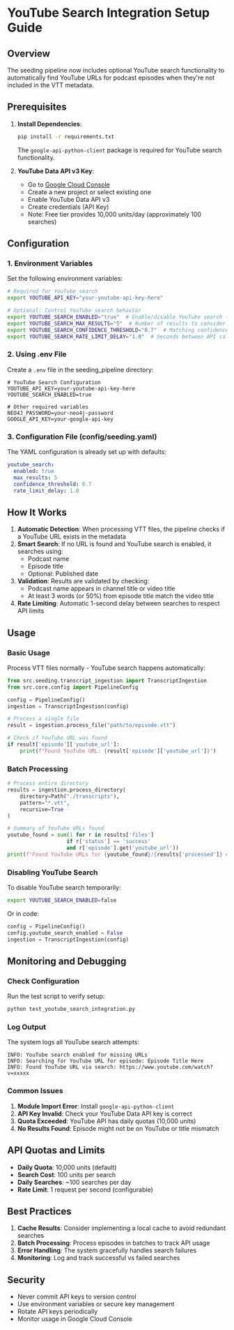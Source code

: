 # YouTube Search Integration Setup Guide

## Overview

The seeding pipeline now includes optional YouTube search functionality to automatically find YouTube URLs for podcast episodes when they're not included in the VTT metadata.

## Prerequisites

1. **Install Dependencies**:
   ```bash
   pip install -r requirements.txt
   ```
   The `google-api-python-client` package is required for YouTube search functionality.

2. **YouTube Data API v3 Key**:
   - Go to [Google Cloud Console](https://console.cloud.google.com/)
   - Create a new project or select existing one
   - Enable YouTube Data API v3
   - Create credentials (API Key)
   - Note: Free tier provides 10,000 units/day (approximately 100 searches)

## Configuration

### 1. Environment Variables

Set the following environment variables:

```bash
# Required for YouTube search
export YOUTUBE_API_KEY="your-youtube-api-key-here"

# Optional: Control YouTube search behavior
export YOUTUBE_SEARCH_ENABLED="true"  # Enable/disable YouTube search (default: true)
export YOUTUBE_SEARCH_MAX_RESULTS="5"  # Number of results to consider (default: 5)
export YOUTUBE_SEARCH_CONFIDENCE_THRESHOLD="0.7"  # Matching confidence (default: 0.7)
export YOUTUBE_SEARCH_RATE_LIMIT_DELAY="1.0"  # Seconds between API calls (default: 1.0)
```

### 2. Using .env File

Create a `.env` file in the seeding_pipeline directory:

```env
# YouTube Search Configuration
YOUTUBE_API_KEY=your-youtube-api-key-here
YOUTUBE_SEARCH_ENABLED=true

# Other required variables
NEO4J_PASSWORD=your-neo4j-password
GOOGLE_API_KEY=your-google-api-key
```

### 3. Configuration File (config/seeding.yaml)

The YAML configuration is already set up with defaults:

```yaml
youtube_search:
  enabled: true
  max_results: 5
  confidence_threshold: 0.7
  rate_limit_delay: 1.0
```

## How It Works

1. **Automatic Detection**: When processing VTT files, the pipeline checks if a YouTube URL exists in the metadata
2. **Smart Search**: If no URL is found and YouTube search is enabled, it searches using:
   - Podcast name
   - Episode title
   - Optional: Published date
3. **Validation**: Results are validated by checking:
   - Podcast name appears in channel title or video title
   - At least 3 words (or 50%) from episode title match the video title
4. **Rate Limiting**: Automatic 1-second delay between searches to respect API limits

## Usage

### Basic Usage

Process VTT files normally - YouTube search happens automatically:

```python
from src.seeding.transcript_ingestion import TranscriptIngestion
from src.core.config import PipelineConfig

config = PipelineConfig()
ingestion = TranscriptIngestion(config)

# Process a single file
result = ingestion.process_file("path/to/episode.vtt")

# Check if YouTube URL was found
if result['episode']['youtube_url']:
    print(f"Found YouTube URL: {result['episode']['youtube_url']}")
```

### Batch Processing

```python
# Process entire directory
results = ingestion.process_directory(
    directory=Path("./transcripts"),
    pattern="*.vtt",
    recursive=True
)

# Summary of YouTube URLs found
youtube_found = sum(1 for r in results['files'] 
                   if r['status'] == 'success' 
                   and r['episode'].get('youtube_url'))
print(f"Found YouTube URLs for {youtube_found}/{results['processed']} episodes")
```

### Disabling YouTube Search

To disable YouTube search temporarily:

```bash
export YOUTUBE_SEARCH_ENABLED=false
```

Or in code:

```python
config = PipelineConfig()
config.youtube_search_enabled = False
ingestion = TranscriptIngestion(config)
```

## Monitoring and Debugging

### Check Configuration

Run the test script to verify setup:

```bash
python test_youtube_search_integration.py
```

### Log Output

The system logs all YouTube search attempts:

```
INFO: YouTube search enabled for missing URLs
INFO: Searching for YouTube URL for episode: Episode Title Here
INFO: Found YouTube URL via search: https://www.youtube.com/watch?v=xxxxx
```

### Common Issues

1. **Module Import Error**: Install `google-api-python-client`
2. **API Key Invalid**: Check your YouTube Data API key is correct
3. **Quota Exceeded**: YouTube API has daily quotas (10,000 units)
4. **No Results Found**: Episode might not be on YouTube or title mismatch

## API Quotas and Limits

- **Daily Quota**: 10,000 units (default)
- **Search Cost**: 100 units per search
- **Daily Searches**: ~100 searches per day
- **Rate Limit**: 1 request per second (configurable)

## Best Practices

1. **Cache Results**: Consider implementing a local cache to avoid redundant searches
2. **Batch Processing**: Process episodes in batches to track API usage
3. **Error Handling**: The system gracefully handles search failures
4. **Monitoring**: Log and track successful vs failed searches

## Security

- Never commit API keys to version control
- Use environment variables or secure key management
- Rotate API keys periodically
- Monitor usage in Google Cloud Console